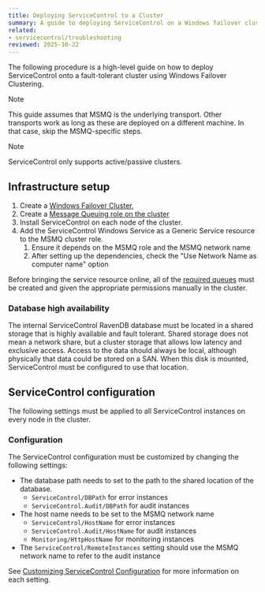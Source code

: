```yaml
---
title: Deploying ServiceControl to a Cluster
summary: A guide to deploying ServiceControl on a Windows failover cluster
related:
- servicecontrol/troubleshooting
reviewed: 2025-10-22
---
```


The following procedure is a high-level guide on how to deploy ServiceControl onto a fault-tolerant cluster using Windows Failover Clustering.

> [!NOTE]
> This guide assumes that MSMQ is the underlying transport. Other transports work as long as these are deployed on a different machine. In that case, skip the MSMQ-specific steps.

> [!NOTE]
> ServiceControl only supports active/passive clusters.

## Infrastructure setup

1. Create a [Windows Failover Cluster](https://learn.microsoft.com/en-us/windows-server/failover-clustering/create-failover-cluster?pivots=failover-cluster-manager),
1. Create a [Message Queuing role on the cluster](https://learn.microsoft.com/en-us/windows-server/failover-clustering/create-failover-cluster?pivots=failover-cluster-manager#create-clustered-roles-in-failover-cluster-manager)
1. Install ServiceControl on each node of the cluster.
1. Add the ServiceControl Windows Service as a Generic Service resource to the MSMQ cluster role.
    1. Ensure it depends on the MSMQ role and the MSMQ network name
    1. After setting up the dependencies, check the "Use Network Name as computer name" option

Before bringing the service resource online, all of the [required queues](/servicecontrol/queues.md#queue-setup) must be created and given the appropriate permissions manually in the cluster.

### Database high availability

The internal ServiceControl RavenDB database must be located in a shared storage that is highly available and fault tolerant. Shared storage does not mean a network share, but a cluster storage that allows low latency and exclusive access.
Access to the data should always be local, although physically that data could be stored on a SAN. When this disk is mounted, ServiceControl must be configured to use that location.

## ServiceControl configuration

The following settings must be applied to all ServiceControl instances on every node in the cluster.

### Configuration

The ServiceControl configuration must be customized by changing the following settings:

- The database path needs to set to the path to the shared location of the database.
  - `ServiceControl/DBPath` for error instances
  - `ServiceControl.Audit/DBPath` for audit instances
- The host name needs to be set to the MSMQ network name
  - `ServiceControl/HostName` for error instances
  - `ServiceControl.Audit/HostName` for audit instances
  - `Monitoring/HttpHostName` for monitoring instances
- The `ServiceControl/RemoteInstances` setting should use the MSMQ network name to refer to the audit instance

See [Customizing ServiceControl Configuration](/servicecontrol/servicecontrol-instances/configuration.md) for more information on each setting.